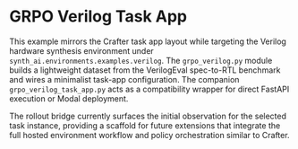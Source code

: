 # GRPO Verilog Task App

This example mirrors the Crafter task app layout while targeting the Verilog
hardware synthesis environment under `synth_ai.environments.examples.verilog`.
The `grpo_verilog.py` module builds a lightweight dataset from the VerilogEval
spec-to-RTL benchmark and wires a minimalist task-app configuration. The
companion `grpo_verilog_task_app.py` acts as a compatibility wrapper for direct
FastAPI execution or Modal deployment.

The rollout bridge currently surfaces the initial observation for the selected
task instance, providing a scaffold for future extensions that integrate the
full hosted environment workflow and policy orchestration similar to Crafter.
